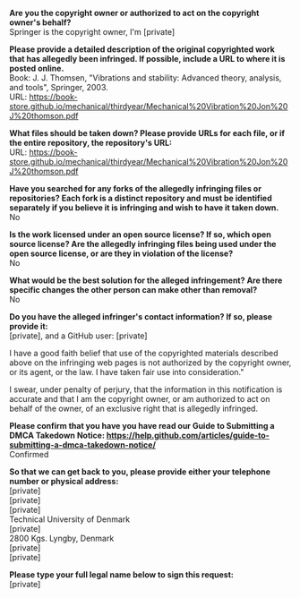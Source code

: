 **Are you the copyright owner or authorized to act on the copyright owner's behalf?**  
Springer is the copyright owner, I'm [private]

**Please provide a detailed description of the original copyrighted work that has allegedly been infringed. If possible, include a URL to where it is posted online.**  
Book: J. J. Thomsen, "Vibrations and stability: Advanced theory, analysis, and tools", Springer, 2003.  
URL: https://book-store.github.io/mechanical/thirdyear/Mechanical%20Vibration%20Jon%20J%20thomson.pdf  

**What files should be taken down? Please provide URLs for each file, or if the entire repository, the repository's URL:**  
URL: https://book-store.github.io/mechanical/thirdyear/Mechanical%20Vibration%20Jon%20J%20thomson.pdf

**Have you searched for any forks of the allegedly infringing files or repositories? Each fork is a distinct repository and must be identified separately if you believe it is infringing and wish to have it taken down.**  
No

**Is the work licensed under an open source license? If so, which open source license? Are the allegedly infringing files being used under the open source license, or are they in violation of the license?**  
No

**What would be the best solution for the alleged infringement? Are there specific changes the other person can make other than removal?**  
No

**Do you have the alleged infringer's contact information? If so, please provide it:**  
[private], and a GitHub user: [private]

I have a good faith belief that use of the copyrighted materials described above on the infringing web pages is not authorized by the copyright owner, or its agent, or the law. I have taken fair use into consideration."

I swear, under penalty of perjury, that the information in this notification is accurate and that I am the copyright owner, or am authorized to act on behalf of the owner, of an exclusive right that is allegedly infringed.

**Please confirm that you have you have read our Guide to Submitting a DMCA Takedown Notice: https://help.github.com/articles/guide-to-submitting-a-dmca-takedown-notice/**  
Confirmed

**So that we can get back to you, please provide either your telephone number or physical address:**  
[private]  
[private]  
[private]  
Technical University of Denmark  
[private]  
2800 Kgs. Lyngby, Denmark  
[private]  
[private]  

**Please type your full legal name below to sign this request:**  
[private]
